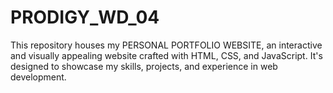 # PRODIGY_WD_04
This repository houses my PERSONAL PORTFOLIO WEBSITE, an interactive and visually appealing website crafted with HTML, CSS, and JavaScript. It's designed to showcase my skills, projects, and experience in web development.
